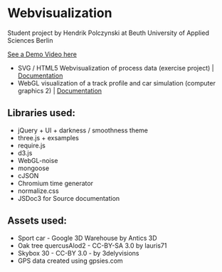 Webvisualization
================
Student project by Hendrik Polczynski at Beuth University of Applied Sciences Berlin

[See a Demo Video here](https://www.youtube.com/watch?v=qjgCUGzatoU)

* SVG / HTML5 Webvisualization of process data (exercise project) | [Documentation](https://dl.dropboxusercontent.com/u/5726676/webvisualization/index.html)
* WebGL visualization of a track profile and car simulation (computer graphics 2) | [Documentation](https://dl.dropboxusercontent.com/u/5726676/webvisualization/module-driver.html)

Libraries used:
---------------
* jQuery + UI + darkness / smoothness theme
* three.js + exsamples
* require.js
* d3.js
* WebGL-noise
* mongoose
* cJSON
* Chromium time generator
* normalize.css
* JSDoc3 for Source documentation

Assets used:
------------
* Sport car - Google 3D Warehouse by Antics 3D
* Oak tree quercusAlod2 - CC-BY-SA 3.0 by lauris71
* Skybox 30 - CC-BY 3.0 - by 3delyvisions
* GPS data created using gpsies.com

